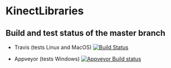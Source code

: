 # KinectLibraries

## Build and test status of the master branch
- Travis (tests Linux and MacOS)
[![Build Status](https://travis-ci.com/ALEXJAZZ008008/KinectLibraries.svg?branch=master)](https://travis-ci.com/ALEXJAZZ008008/KinectLibraries)

- Appveyor (tests Windows)
[![Appveyor Build status](https://ci.appveyor.com/api/projects/status/ga9xd1vsy0ik1soq/branch/master?svg=true)](https://ci.appveyor.com/project/KrisThielemans/stir/branch/master)
